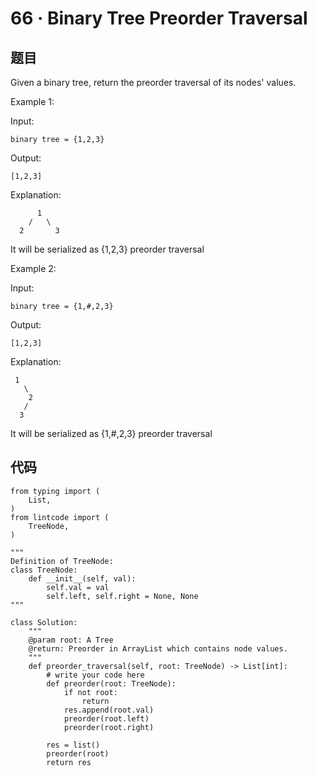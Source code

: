 # 66 · Binary Tree Preorder Traversal

## 题目

Given a binary tree, return the preorder traversal of its nodes' values.

Example 1:

Input:

	binary tree = {1,2,3}
Output:

	[1,2,3]
Explanation:

	      1
	    /   \
	  2       3
It will be serialized as {1,2,3} preorder traversal

Example 2:

Input:

	binary tree = {1,#,2,3}
Output:

	[1,2,3]
Explanation:

     1
       \
        2
       /
      3
It will be serialized as {1,#,2,3} preorder traversal

## 代码

	from typing import (
	    List,
	)
	from lintcode import (
	    TreeNode,
	)
	
	"""
	Definition of TreeNode:
	class TreeNode:
	    def __init__(self, val):
	        self.val = val
	        self.left, self.right = None, None
	"""
	
	class Solution:
	    """
	    @param root: A Tree
	    @return: Preorder in ArrayList which contains node values.
	    """
	    def preorder_traversal(self, root: TreeNode) -> List[int]:
	        # write your code here
	        def preorder(root: TreeNode):
	            if not root:
	                return
	            res.append(root.val)
	            preorder(root.left)
	            preorder(root.right)
	        
	        res = list()
	        preorder(root)
	        return res
	        
